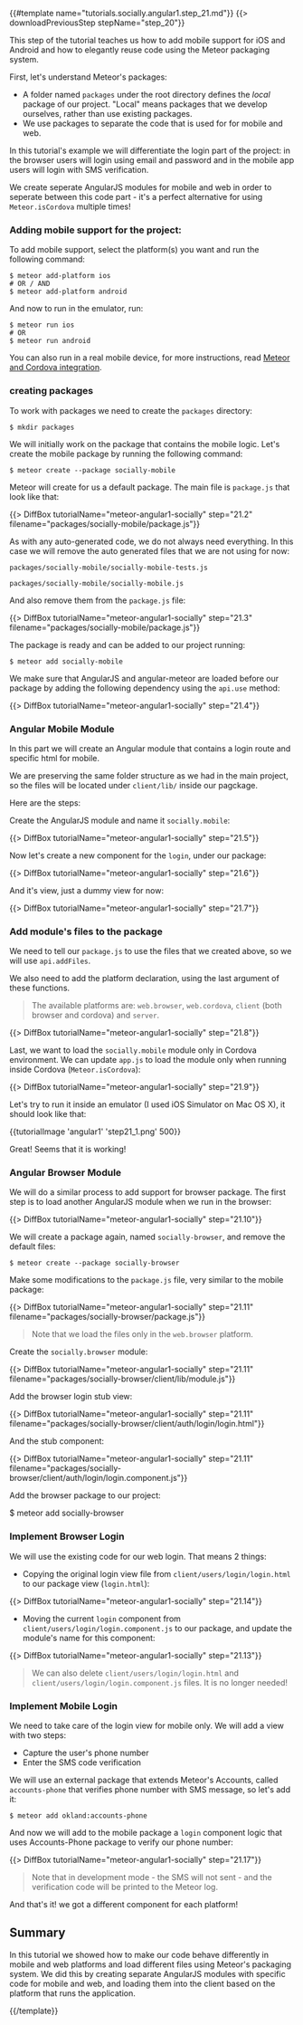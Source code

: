 {{#template name="tutorials.socially.angular1.step_21.md"}}
{{> downloadPreviousStep stepName="step_20"}}

This step of the tutorial teaches us how to add mobile support for iOS and Android and how to elegantly reuse code using the Meteor packaging system.

First, let's understand Meteor's packages: 
- A folder named `packages` under the root directory defines the *local* package of our project. "Local" means packages that we develop ourselves, rather than use existing packages. 
- We use packages to separate the code that is used for for mobile and web.

In this tutorial's example we will differentiate the login part of the project: in the browser users will login using email and password and in the mobile app users will login with SMS verification.

We create seperate AngularJS modules for mobile and web in order to seperate between this code part - it's a perfect alternative for using `Meteor.isCordova` multiple times!

### Adding mobile support for the project: 

To add mobile support, select the platform(s) you want and run the following command:

    $ meteor add-platform ios
    # OR / AND
    $ meteor add-platform android

And now to run in the emulator, run:

    $ meteor run ios
    # OR
    $ meteor run android

You can also run in a real mobile device, for more instructions, read [Meteor and Cordova integration](https://github.com/meteor/meteor/wiki/Meteor-Cordova-integration).

### creating packages

To work with packages we need to create the `packages` directory:

    $ mkdir packages

We will initially work on the package that contains the mobile logic. Let's create the mobile package by running the following command:

    $ meteor create --package socially-mobile

Meteor will create for us a default package. The main file is `package.js` that look like that:

{{> DiffBox tutorialName="meteor-angular1-socially" step="21.2" filename="packages/socially-mobile/package.js"}}

As with any auto-generated code, we do not always need everything. In this case we will remove the auto generated files that we are not using for now:

`packages/socially-mobile/socially-mobile-tests.js`

`packages/socially-mobile/socially-mobile.js`

And also remove them from the `package.js` file:

{{> DiffBox tutorialName="meteor-angular1-socially" step="21.3" filename="packages/socially-mobile/package.js"}}

The package is ready and can be added to our project running: 

  `$ meteor add socially-mobile`

We make sure that AngularJS and angular-meteor are loaded before our package by adding the following dependency using the `api.use` method:

{{> DiffBox tutorialName="meteor-angular1-socially" step="21.4"}}

### Angular Mobile Module 

In this part we will create an Angular module that contains a login route and specific html for mobile. 

We are preserving the same folder structure as we had in the main project, so the files will be located under `client/lib/` inside our pagckage. 

Here are the steps: 

Create the AngularJS module and name it `socially.mobile`:

{{> DiffBox tutorialName="meteor-angular1-socially" step="21.5"}}

Now let's create a new component for the `login`, under our package:

{{> DiffBox tutorialName="meteor-angular1-socially" step="21.6"}}

And it's view, just a dummy view for now:

{{> DiffBox tutorialName="meteor-angular1-socially" step="21.7"}}

### Add module's files to the package

We need to tell our `package.js` to use the files that we created above, so we will use `api.addFiles`.

We also need to add the platform declaration, using the last argument of these functions.

> The available platforms are: `web.browser`, `web.cordova`, `client` (both browser and cordova) and `server`.

{{> DiffBox tutorialName="meteor-angular1-socially" step="21.8"}}

Last, we want to load the `socially.mobile` module only in Cordova environment. We can update `app.js` to load the module only when running inside Cordova (`Meteor.isCordova`):

{{> DiffBox tutorialName="meteor-angular1-socially" step="21.9"}}

Let's try to run it inside an emulator (I used iOS Simulator on Mac OS X), it should look like that:

{{tutorialImage 'angular1' 'step21_1.png' 500}}

Great! Seems that it is working!

### Angular Browser Module 

We will do a similar process to add support for browser package. The first step is to load another AngularJS module when we run in the browser:

{{> DiffBox tutorialName="meteor-angular1-socially" step="21.10"}}

We will create a package again, named `socially-browser`, and remove the default files:

    $ meteor create --package socially-browser

Make some modifications to the `package.js` file, very similar to the mobile package:

{{> DiffBox tutorialName="meteor-angular1-socially" step="21.11" filename="packages/socially-browser/package.js"}}

> Note that we load the files only in the `web.browser` platform.

Create the `socially.browser` module:

{{> DiffBox tutorialName="meteor-angular1-socially" step="21.11" filename="packages/socially-browser/client/lib/module.js"}}

Add the browser login stub view:

{{> DiffBox tutorialName="meteor-angular1-socially" step="21.11" filename="packages/socially-browser/client/auth/login/login.html"}}

And the stub component:

{{> DiffBox tutorialName="meteor-angular1-socially" step="21.11" filename="packages/socially-browser/client/auth/login/login.component.js"}}

Add the browser package to our project:

  $ meteor add socially-browser

### Implement Browser Login

We will use the existing code for our web login. That means 2 things: 
- Copying the original login view file from `client/users/login/login.html` to our package view (`login.html`):

{{> DiffBox tutorialName="meteor-angular1-socially" step="21.14"}}

- Moving the current `login` component from `client/users/login/login.component.js` to our package, and update the module's name for this component:

{{> DiffBox tutorialName="meteor-angular1-socially" step="21.13"}}

> We can also delete `client/users/login/login.html` and `client/users/login/login.component.js` files. It is no longer needed!

### Implement Mobile Login

We need to take care of the login view for mobile only. We will add a view with two steps: 
- Capture the user's phone number 
- Enter the SMS code verification

We will use an external package that extends Meteor's Accounts, called `accounts-phone` that verifies phone number with SMS message, so let's add it:

    $ meteor add okland:accounts-phone

And now we will add to the mobile package a `login` component logic that uses Accounts-Phone package to verify our phone number:

{{> DiffBox tutorialName="meteor-angular1-socially" step="21.17"}}

> Note that in development mode - the SMS will not sent - and the verification code will be printed to the Meteor log.

And that's it! we got a different component for each platform!

## Summary

In this tutorial we showed how to make our code behave differently in mobile and web platforms and load different files using Meteor's packaging system. We did this by creating separate AngularJS modules with specific code for mobile and web, and loading them into the client based on the platform that runs the application. 

{{/template}}
